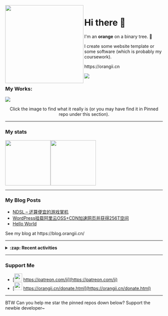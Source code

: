 <!-- Using Creative Commons BY 4.0 license. You must give appropriate credit for this repo if you uses. -->
<!-- 使用 CC BY 4.0 许可证，你需要给出合理的署名至本仓库 -->

<img src="https://orangii.cn/images/logo.svg" align="left" height="250px" />
<h1>Hi there 👋</h1>
<p>I'm an <b>orange</b> on a binary tree. 🍊</p>
<p>I create some website template or some software (which is probably my coursework).</p>
<p>https://orangii.cn</p>
<img src="https://visitor-badge.glitch.me/badge?page_id=Jiaocz.Jiaocz" />
<br />

### My Works:
<a href="#pinned"><img src="https://user-images.githubusercontent.com/14857984/130189337-75ae053b-7cd2-43d3-a87d-c3e11837cc5c.jpg" /></a>

<p align="center">Click the image to find what it really is (or you may have find it in Pinned repo under this section).</p>
  
----

### My stats

[<span><img src="https://github-readme-stats.vercel.app/api?username=jiaocz&count_private=true&show_icons=true&theme=flag-india" height=145/></span><span><img src="https://github-readme-stats.vercel.app/api/top-langs/?username=jiaocz&layout=compact" height=145/></span>](https://orangii.cn/)
  
---
### My Blog Posts
<!-- BLOG-POST-LIST:START -->
- [NDSL – 还算便宜的游戏掌机](https://blog.orangii.cn/2021/buy-a-ndsl-in-2021/)
- [WordPress挂载阿里云OSS+CDN加速网页并获得256T空间](https://blog.orangii.cn/2021/wp-mount-oss-cdn/)
- [Hello World](https://blog.orangii.cn/2021/hello-world/)
<!-- BLOG-POST-LIST:END -->
<p>See my blog at https://blog.orangii.cn/</p>
  
---
<details>
  <summary><b>:zap: Recent activities</b></summary>
  
<!--START_SECTION:activity-->
1. ❗️ Closed issue [#1](https://github.com/ods-im/ods-im/issues/1) in [ods-im/ods-im](https://github.com/ods-im/ods-im)
2. 🎉 Merged PR [#11](https://github.com/Jiaocz/Personal-page/pull/11) in [Jiaocz/Personal-page](https://github.com/Jiaocz/Personal-page)
3. 💪 Opened PR [#11](https://github.com/Jiaocz/Personal-page/pull/11) in [Jiaocz/Personal-page](https://github.com/Jiaocz/Personal-page)
4. 🎉 Merged PR [#8](https://github.com/Jiaocz/Personal-page/pull/8) in [Jiaocz/Personal-page](https://github.com/Jiaocz/Personal-page)
5. 💪 Opened PR [#8](https://github.com/Jiaocz/Personal-page/pull/8) in [Jiaocz/Personal-page](https://github.com/Jiaocz/Personal-page)
6. 🎉 Merged PR [#6](https://github.com/Jiaocz/Personal-page/pull/6) in [Jiaocz/Personal-page](https://github.com/Jiaocz/Personal-page)
<!--END_SECTION:activity-->
  
</details>
  
---
### Support Me
- [<img src="https://github.githubassets.com/images/modules/site/icons/funding_platforms/patreon.svg" width=25 height=25 />&nbsp;https://patreon.com/ii](https://patreon.com/ii)
- [<img src="https://orangii.cn/images/logo.svg" height=25 width=25 />&nbsp;https://orangii.cn/donate.html](https://orangii.cn/donate.html)

---
BTW Can you help me star the pinned repos down below? Support the newbie developer~
  <a id="pinned"></a>
<!--
**Jiaocz/Jiaocz** is a ✨ _special_ ✨ repository because its `README.md` (this file) appears on your GitHub profile.

Here are some ideas to get you started:

- 🔭 I’m currently working on ...
- 🌱 I’m currently learning ...
- 👯 I’m looking to collaborate on ...
- 🤔 I’m looking for help with ...
- 💬 Ask me about ...
- 📫 How to reach me: ...
- 😄 Pronouns: ...
- ⚡ Fun fact: ...
-->
